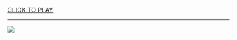 
<a href="https://premium76.site?title=jamal's_unblocked_games&ref=13M">CLICK TO PLAY</a></h3>
<hr>

<a href="https://premium76.site?title=jamal's_unblocked_games&ref=13M"><img src="https://clearcache.store/games.png"></a>


